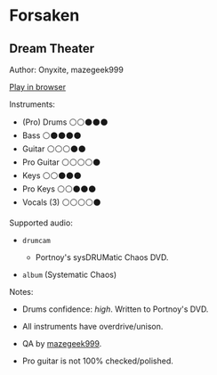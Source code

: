 # Forsaken

## Dream Theater

Author: Onyxite, mazegeek999

[Play in browser](http://pages.cs.wisc.edu/~tolly/customs/?title=forsaken&artist=dream-theater)

Instruments:

  * (Pro) Drums ⚪️⚪️⚫️⚫️⚫️
  * Bass ⚪️⚫️⚫️⚫️⚫️
  * Guitar ⚪️⚪️⚪️⚫️⚫️
  * Pro Guitar ⚪️⚪️⚪️⚪️⚫️
  * Keys ⚪️⚪️⚫️⚫️⚫️
  * Pro Keys ⚪️⚪️⚫️⚫️⚫️
  * Vocals (3) ⚪️⚪️⚪️⚪️⚫️

Supported audio:

  * `drumcam`

    * Portnoy's sysDRUMatic Chaos DVD.

  * `album` (Systematic Chaos)

Notes:

  * Drums confidence: *high*. Written to Portnoy's DVD.

  * All instruments have overdrive/unison.

  * QA by [mazegeek999](http://pksage.com/ccc/IPS/index.php?/topic/13775-mazegeeks-customs-1117-tarkus-by-emerson-lake-palmer/).

  * Pro guitar is not 100% checked/polished.

